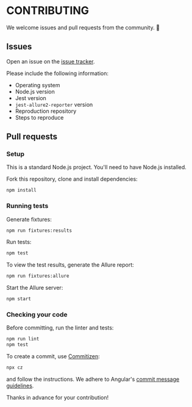 # CONTRIBUTING

We welcome issues and pull requests from the community. :purple_heart:

## Issues

Open an issue on the [issue tracker](https://github.com/wix-incubator/jest-allure2-reporter/issues).

Please include the following information:

* Operating system
* Node.js version
* Jest version
* `jest-allure2-reporter` version
* Reproduction repository
* Steps to reproduce

## Pull requests

### Setup

This is a standard Node.js project. You'll need to have Node.js installed.

Fork this repository, clone and install dependencies:

```bash
npm install
```

### Running tests

Generate fixtures:

```bash
npm run fixtures:results
```

Run tests:

```bash
npm test
```

To view the test results, generate the Allure report:

```bash
npm run fixtures:allure
```

Start the Allure server:

```bash
npm start
```

### Checking your code

Before committing, run the linter and tests:

```bash
npm run lint
npm test
```

To create a commit, use [Commitizen](https://github.com/commitizen/cz-cli):

```bash
npx cz
```

and follow the instructions. We adhere to Angular's [commit message guidelines](https://github.com/angular/angular/blob/main/CONTRIBUTING.md#commit).

Thanks in advance for your contribution!
